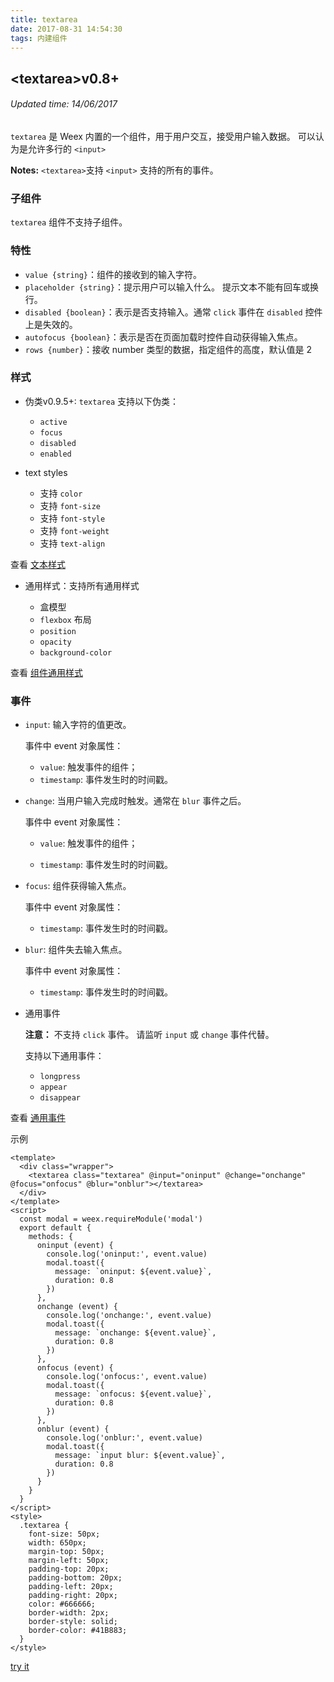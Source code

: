 ```yaml
---
title: textarea
date: 2017-08-31 14:54:30
tags: 内建组件
---
```


## &#60;textarea&#62;v0.8+
###### Updated time: 14/06/2017


`textarea` 是 Weex 内置的一个组件，用于用户交互，接受用户输入数据。 可以认为是允许多行的 `<input>`

**Notes:** `<textarea>`支持 `<input>` 支持的所有的事件。

### 子组件
`textarea` 组件不支持子组件。

### 特性
* `value {string}`：组件的接收到的输入字符。
* `placeholder {string}`：提示用户可以输入什么。 提示文本不能有回车或换行。
* `disabled {boolean}`：表示是否支持输入。通常 `click` 事件在 `disabled` 控件上是失效的。
* `autofocus {boolean}`：表示是否在页面加载时控件自动获得输入焦点。
* `rows {number}`：接收 number 类型的数据，指定组件的高度，默认值是 2

### 样式
* 伪类v0.9.5+: `textarea` 支持以下伪类：

  * `active`
  * `focus`
  * `disabled`
  * `enabled`

* text styles

  * 支持 `color`
  * 支持 `font-size`
  * 支持 `font-style`
  * 支持 `font-weight`
  * 支持 `text-align`

查看 [文本样式](http://weex.apache.org/cn/references/text-style.html)

* 通用样式：支持所有通用样式

  * 盒模型
  * `flexbox` 布局
  * `position`
  * `opacity`
  * `background-color`

查看 [组件通用样式](/document/2017/08/24/Common-Style)

### 事件
* `input`: 输入字符的值更改。

  事件中 event 对象属性：

  * `value`: 触发事件的组件；
  * `timestamp`: 事件发生时的时间戳。

* `change`: 当用户输入完成时触发。通常在 `blur` 事件之后。

  事件中 event 对象属性：

  * `value`: 触发事件的组件；

  * `timestamp`: 事件发生时的时间戳。

* `focus`: 组件获得输入焦点。

  事件中 event 对象属性：

  * `timestamp`: 事件发生时的时间戳。

* `blur`: 组件失去输入焦点。

  事件中 event 对象属性：

  * `timestamp`: 事件发生时的时间戳。

* 通用事件

  **注意：**
  不支持 `click` 事件。 请监听 `input` 或 `change` 事件代替。

    支持以下通用事件：

    * `longpress`
    * `appear`
    * `disappear`

查看 [通用事件](/document/2017/09/02/commonEvent)

示例
```
<template>
  <div class="wrapper">
    <textarea class="textarea" @input="oninput" @change="onchange" @focus="onfocus" @blur="onblur"></textarea>
  </div>
</template>
<script>
  const modal = weex.requireModule('modal')
  export default {
    methods: {
      oninput (event) {
        console.log('oninput:', event.value)
        modal.toast({
          message: `oninput: ${event.value}`,
          duration: 0.8
        })
      },
      onchange (event) {
        console.log('onchange:', event.value)
        modal.toast({
          message: `onchange: ${event.value}`,
          duration: 0.8
        })
      },
      onfocus (event) {
        console.log('onfocus:', event.value)
        modal.toast({
          message: `onfocus: ${event.value}`,
          duration: 0.8
        })
      },
      onblur (event) {
        console.log('onblur:', event.value)
        modal.toast({
          message: `input blur: ${event.value}`,
          duration: 0.8
        })
      }
    }
  }
</script>
<style>
  .textarea {
    font-size: 50px;
    width: 650px;
    margin-top: 50px;
    margin-left: 50px;
    padding-top: 20px;
    padding-bottom: 20px;
    padding-left: 20px;
    padding-right: 20px;
    color: #666666;
    border-width: 2px;
    border-style: solid;
    border-color: #41B883;
  }
</style>
```
[try it](http://dotwe.org/vue/a1877866e8b91ffa1e6ea9bc66c200fa)
